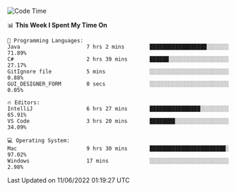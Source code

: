 <!--START_SECTION:waka-->
![Code Time](http://img.shields.io/badge/Code%20Time-45%20hrs%2021%20mins-blue)

📊 **This Week I Spent My Time On** 

```text
💬 Programming Languages: 
Java                     7 hrs 2 mins        ██████████████████░░░░░░░   71.89% 
C#                       2 hrs 39 mins       ██████░░░░░░░░░░░░░░░░░░░   27.17% 
GitIgnore file           5 mins              ░░░░░░░░░░░░░░░░░░░░░░░░░   0.88% 
GUI_DESIGNER_FORM        0 secs              ░░░░░░░░░░░░░░░░░░░░░░░░░   0.05%

🔥 Editors: 
IntelliJ                 6 hrs 27 mins       ████████████████░░░░░░░░░   65.91% 
VS Code                  3 hrs 20 mins       ████████░░░░░░░░░░░░░░░░░   34.09%

💻 Operating System: 
Mac                      9 hrs 30 mins       ████████████████████████░   97.02% 
Windows                  17 mins             ░░░░░░░░░░░░░░░░░░░░░░░░░   2.98%

```


 Last Updated on 11/06/2022 01:19:27 UTC
<!--END_SECTION:waka-->
